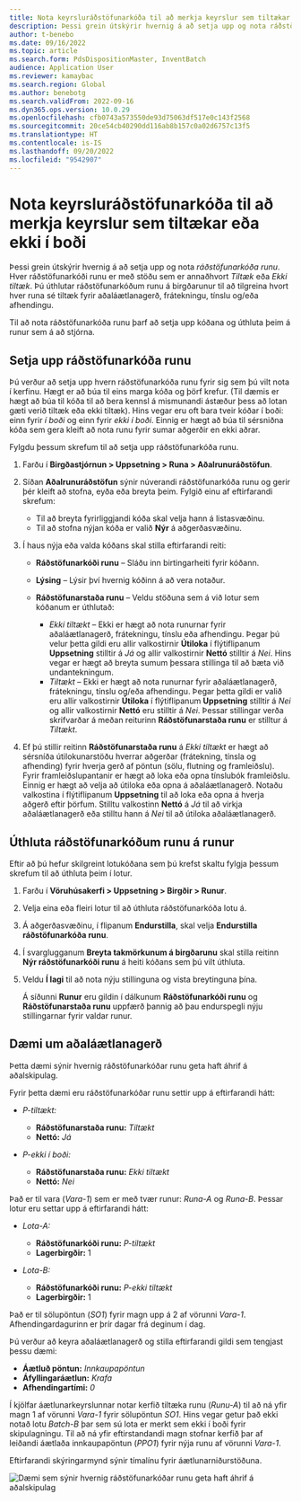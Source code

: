 ```yaml
---
title: Nota keyrsluráðstöfunarkóða til að merkja keyrslur sem tiltækar eða ekki í boði
description: Þessi grein útskýrir hvernig á að setja upp og nota ráðstöfunarkóða runu til að merkja runur sem tiltækar eða ekki tiltækar fyrir notkun í aðaláætlanagerð, frátekningu, tínslu og/eða afhendingu.
author: t-benebo
ms.date: 09/16/2022
ms.topic: article
ms.search.form: PdsDispositionMaster, InventBatch
audience: Application User
ms.reviewer: kamaybac
ms.search.region: Global
ms.author: benebotg
ms.search.validFrom: 2022-09-16
ms.dyn365.ops.version: 10.0.29
ms.openlocfilehash: cfb0743a573550de93d75063df517e0c143f2568
ms.sourcegitcommit: 20ce54cb40290dd116ab8b157c0a02d6757c13f5
ms.translationtype: HT
ms.contentlocale: is-IS
ms.lasthandoff: 09/20/2022
ms.locfileid: "9542907"
---
```

# <a name="use-batch-disposition-codes-to-mark-batches-as-available-or-unavailable"></a>Nota keyrsluráðstöfunarkóða til að merkja keyrslur sem tiltækar eða ekki í boði

Þessi grein útskýrir hvernig á að setja upp og nota *ráðstöfunarkóða runu*. Hver ráðstöfunarkóði runu er með stöðu sem er annaðhvort *Tiltæk* eða *Ekki tiltæk*. Þú úthlutar ráðstöfunarkóðum runu á birgðarunur til að tilgreina hvort hver runa sé tiltæk fyrir aðaláætlanagerð, frátekningu, tínslu og/eða afhendingu.

Til að nota ráðstöfunarkóða runu þarf að setja upp kóðana og úthluta þeim á runur sem á að stjórna.

## <a name="set-up-batch-disposition-codes"></a>Setja upp ráðstöfunarkóða runu

Þú verður að setja upp hvern ráðstöfunarkóða runu fyrir sig sem þú vilt nota í kerfinu. Hægt er að búa til eins marga kóða og þörf krefur. (Til dæmis er hægt að búa til kóða til að bera kennsl á mismunandi ástæður þess að lotan gæti verið tiltæk eða ekki tiltæk). Hins vegar eru oft bara tveir kóðar í boði: einn fyrir *í boði* og einn fyrir *ekki í boði*. Einnig er hægt að búa til sérsniðna kóða sem gera kleift að nota runu fyrir sumar aðgerðir en ekki aðrar.

Fylgdu þessum skrefum til að setja upp ráðstöfunarkóða runu.

1. Farðu í **Birgðastjórnun \> Uppsetning \> Runa \> Aðalrunuráðstöfun**.
1. Síðan **Aðalrunuráðstöfun** sýnir núverandi ráðstöfunarkóða runu og gerir þér kleift að stofna, eyða eða breyta þeim. Fylgið einu af eftirfarandi skrefum:

    - Til að breyta fyrirliggjandi kóða skal velja hann á listasvæðinu.
    - Til að stofna nýjan kóða er valið **Nýr** á aðgerðasvæðinu.

1. Í haus nýja eða valda kóðans skal stilla eftirfarandi reiti:

    - **Ráðstöfunarkóði runu** – Sláðu inn birtingarheiti fyrir kóðann.
    - **Lýsing** – Lýsir því hvernig kóðinn á að vera notaður.
    - **Ráðstöfunarstaða runu** – Veldu stöðuna sem á við lotur sem kóðanum er úthlutað:

        - *Ekki tiltækt* – Ekki er hægt að nota runurnar fyrir aðaláætlanagerð, frátekningu, tínslu eða afhendingu. Þegar þú velur þetta gildi eru allir valkostirnir **Útiloka** í flýtiflipanum **Uppsetning** stilltir á *Já* og allir valkostirnir **Nettó** stilltir á *Nei*. Hins vegar er hægt að breyta sumum þessara stillinga til að bæta við undantekningum.
        - *Tiltækt* – Ekki er hægt að nota runurnar fyrir aðaláætlanagerð, frátekningu, tínslu og/eða afhendingu. Þegar þetta gildi er valið eru allir valkostirnir **Útiloka** í flýtiflipanum **Uppsetning** stilltir á *Nei* og allir valkostirnir **Nettó** eru stilltir á *Nei*. Þessar stillingar verða skrifvarðar á meðan reiturinn **Ráðstöfunarstaða runu** er stilltur á *Tiltækt*.

1. Ef þú stillir reitinn **Ráðstöfunarstaða runu** á *Ekki tiltækt* er hægt að sérsníða útilokunarstöðu hverrar aðgerðar (frátekning, tínsla og afhending) fyrir hverja gerð af pöntun (sölu, flutning og framleiðslu). Fyrir framleiðslupantanir er hægt að loka eða opna tínslubók framleiðslu. Einnig er hægt að velja að útiloka eða opna á aðaláætlanagerð. Notaðu valkostina í flýtiflipanum **Uppsetning** til að loka eða opna á hverja aðgerð eftir þörfum. Stilltu valkostinn **Nettó** á *Já* til að virkja aðaláætlanagerð eða stilltu hann á *Nei* til að útiloka aðaláætlanagerð.

## <a name="assign-batch-disposition-codes-to-batches"></a>Úthluta ráðstöfunarkóðum runu á runur

Eftir að þú hefur skilgreint lotukóðana sem þú krefst skaltu fylgja þessum skrefum til að úthluta þeim í lotur.

1. Farðu í **Vöruhúsakerfi \> Uppsetning \> Birgðir \> Runur**.
1. Velja eina eða fleiri lotur til að úthluta ráðstöfunarkóða lotu á.
1. Á aðgerðasvæðinu, í flipanum **Endurstilla**, skal velja **Endurstilla ráðstöfunarkóða runu**.
1. Í svarglugganum **Breyta takmörkunum á birgðarunu** skal stilla reitinn **Nýr ráðstöfunarkóði runu** á heiti kóðans sem þú vilt úthluta.
1. Veldu **Í lagi** til að nota nýju stillinguna og vista breytinguna þína.

    Á síðunni **Runur** eru gildin í dálkunum **Ráðstöfunarkóði runu** og **Ráðstöfunarstaða runu** uppfærð þannig að þau endurspegli nýju stillingarnar fyrir valdar runur.

## <a name="master-planning-example"></a>Dæmi um aðaláætlanagerð

Þetta dæmi sýnir hvernig ráðstöfunarkóðar runu geta haft áhrif á aðalskipulag.

Fyrir þetta dæmi eru ráðstöfunarkóðar runu settir upp á eftirfarandi hátt:

- *P-tiltækt:*

    - **Ráðstöfunarstaða runu:** *Tiltækt*
    - **Nettó:** *Já*

- *P-ekki í boði:*

    - **Ráðstöfunarstaða runu:** *Ekki tiltækt*
    - **Nettó:** *Nei*

Það er til vara (*Vara-1*) sem er með tvær runur: *Runa-A* og *Runa-B*. Þessar lotur eru settar upp á eftirfarandi hátt:

- *Lota-A:*

    - **Ráðstöfunarkóði runu:** *P-tiltækt*
    - **Lagerbirgðir:** 1

- *Lota-B:*

    - **Ráðstöfunarkóði runu:** *P-ekki tiltækt*
    - **Lagerbirgðir:** 1

Það er til sölupöntun (*SO1*) fyrir magn upp á 2 af vörunni *Vara-1*. Afhendingardagurinn er þrír dagar frá deginum í dag.

Þú verður að keyra aðaláætlanagerð og stilla eftirfarandi gildi sem tengjast þessu dæmi:

- **Áætluð pöntun:** *Innkaupapöntun*
- **Áfyllingaráætlun:** *Krafa*
- **Afhendingartími:** *0*

Í kjölfar áætlunarkeyrslunnar notar kerfið tiltæka runu (*Runu-A*) til að ná yfir magn 1 af vörunni *Vara-1* fyrir sölupöntun *SO1*. Hins vegar getur það ekki notað lotu *Batch-B* þar sem sú lota er merkt sem ekki í boði fyrir skipulagningu. Til að ná yfir eftirstandandi magn stofnar kerfið þar af leiðandi áætlaða innkaupapöntun (*PPO1*) fyrir nýja runu af vörunni *Vara-1*.

Eftirfarandi skýringarmynd sýnir tímalínu fyrir áætlunarniðurstöðuna.

![Dæmi sem sýnir hvernig ráðstöfunarkóðar runu geta haft áhrif á aðalskipulag](media/batch-codes-planning-example.png "Dæmi sem sýnir hvernig ráðstöfunarkóðar runu geta haft áhrif á aðalskipulag")
